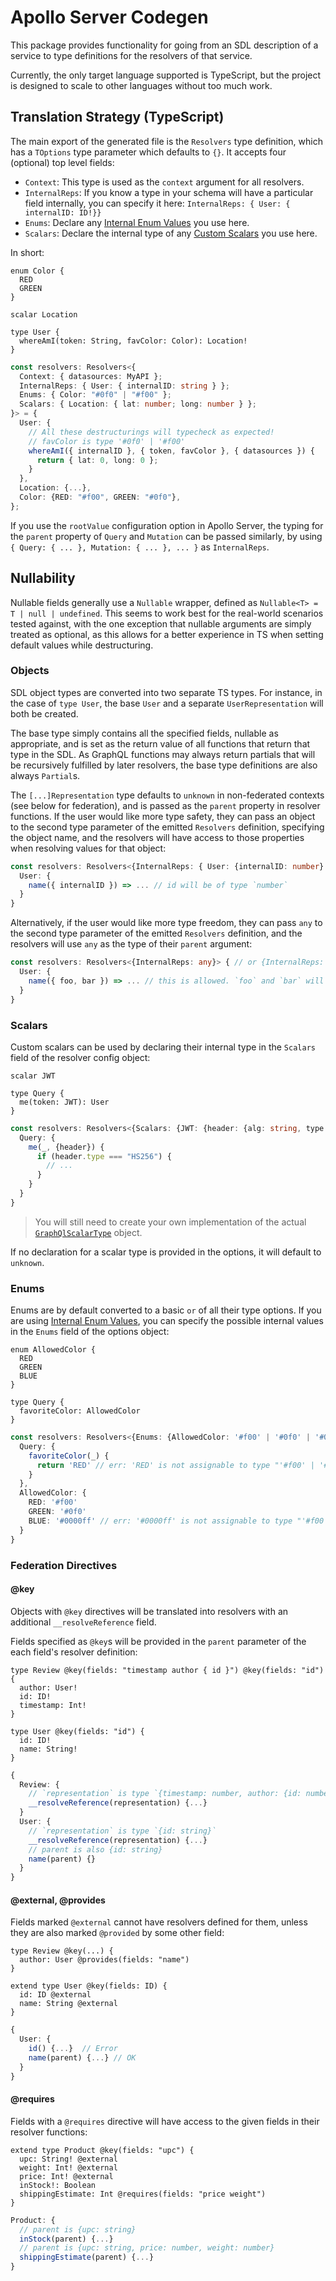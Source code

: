 # Apollo Server Codegen

This package provides functionality for going from an SDL description of a service to type definitions for the resolvers of that service.

Currently, the only target language supported is TypeScript, but the project is designed to scale to other languages without too much work.

## Translation Strategy (TypeScript)

The main export of the generated file is the `Resolvers` type definition, which has a `TOptions` type parameter which defaults to `{}`. It accepts four (optional) top level fields:

- `Context`: This type is used as the `context` argument for all resolvers.
- `InternalReps`: If you know a type in your schema will have a particular field internally, you can specify it here: `InternalReps: { User: { internalID: ID!}}`
- `Enums`: Declare any [Internal Enum Values](https://www.apollographql.com/docs/graphql-tools/scalars/#internal-values) you use here.
- `Scalars`: Declare the internal type of any [Custom Scalars](https://www.apollographql.com/docs/graphql-tools/scalars/#custom-scalars) you use here.

In short:

```gql
enum Color {
  RED
  GREEN
}

scalar Location

type User {
  whereAmI(token: String, favColor: Color): Location!
}
```

```ts
const resolvers: Resolvers<{
  Context: { datasources: MyAPI };
  InternalReps: { User: { internalID: string } };
  Enums: { Color: "#0f0" | "#f00" };
  Scalars: { Location: { lat: number; long: number } };
}> = {
  User: {
    // All these destructurings will typecheck as expected!
    // favColor is type '#0f0' | '#f00'
    whereAmI({ internalID }, { token, favColor }, { datasources }) {
      return { lat: 0, long: 0 };
    }
  },
  Location: {...},
  Color: {RED: "#f00", GREEN: "#0f0"},
};
```

If you use the `rootValue` configuration option in Apollo Server, the typing for the `parent` property of `Query` and `Mutation` can be passed similarly, by using `{ Query: { ... }, Mutation: { ... }, ... }` as `InternalReps`.

## Nullability

Nullable fields generally use a `Nullable` wrapper, defined as `Nullable<T> = T | null | undefined`. This seems to work best for the real-world scenarios tested against, with the one exception that nullable arguments are simply treated as optional, as this allows for a better experience in TS when setting default values while destructuring.

### Objects

SDL object types are converted into two separate TS types. For instance, in the case of `type User`, the base `User` and a separate `UserRepresentation` will both be created.

The base type simply contains all the specified fields, nullable as appropriate, and is set as the return value of all functions that return that type in the SDL. As GraphQL functions may always return partials that will be recursively fulfilled by later resolvers, the base type definitions are also always `Partial`s.

The `[...]Representation` type defaults to `unknown` in non-federated contexts (see below for federation), and is passed as the `parent` property in resolver functions. If the user would like more type safety, they can pass an object to the second type parameter of the emitted `Resolvers` definition, specifying the object name, and the resolvers will have access to those properties when resolving values for that object:

```ts
const resolvers: Resolvers<{InternalReps: { User: {internalID: number} }}> {
  User: {
    name({ internalID }) => ... // id will be of type `number`
  }
}
```

Alternatively, if the user would like more type freedom, they can pass `any` to the second type parameter of the emitted `Resolvers` definition, and the resolvers will use `any` as the type of their `parent` argument:

```ts
const resolvers: Resolvers<{InternalReps: any}> { // or {InternalReps: {User: any}}
  User: {
    name({ foo, bar }) => ... // this is allowed. `foo` and `bar` will be type `any`.
  }
}
```

### Scalars

Custom scalars can be used by declaring their internal type in the `Scalars` field of the resolver config object:

```gql
scalar JWT

type Query {
  me(token: JWT): User
}
```

```ts
const resolvers: Resolvers<{Scalars: {JWT: {header: {alg: string, type: string}}}> = {
  Query: {
    me(_, {header}) {
      if (header.type === "HS256") {
        // ...
      }
    }
  }
}
```

> You will still need to create your own implementation of the actual [`GraphQlScalarType`](https://graphql.org/graphql-js/type/#graphqlscalartype) object.

If no declaration for a scalar type is provided in the options, it will default to `unknown`.

### Enums

Enums are by default converted to a basic `or` of all their type options. If you are using [Internal Enum Values](), you can specify the possible internal values in the `Enums` field of the options object:

```gql
enum AllowedColor {
  RED
  GREEN
  BLUE
}

type Query {
  favoriteColor: AllowedColor
}
```

```ts
const resolvers: Resolvers<{Enums: {AllowedColor: '#f00' | '#0f0' | '#00f'}> = {
  Query: {
    favoriteColor(_) {
      return 'RED' // err: 'RED' is not assignable to type "'#f00' | '#0f0' | '#00f'"
    }
  },
  AllowedColor: {
    RED: '#f00'
    GREEN: '#0f0'
    BLUE: '#0000ff' // err: '#0000ff' is not assignable to type "'#f00' | '#0f0' | '#00f'"
  }
}
```

### Federation Directives

#### @key

Objects with `@key` directives will be translated into resolvers with an additional `__resolveReference` field.

Fields specified as `@key`s will be provided in the `parent` parameter of the each field's resolver definition:

```gql
type Review @key(fields: "timestamp author { id }") @key(fields: "id") {
  author: User!
  id: ID!
  timestamp: Int!
}

type User @key(fields: "id") {
  id: ID!
  name: String!
}
```

```ts
{
  Review: {
    // `representation` is type `{timestamp: number, author: {id: number}} | {id: string}`
    __resolveReference(representation) {...}
  }
  User: {
    // `representation` is type `{id: string}`
    __resolveReference(representation) {...}
    // parent is also {id: string}
    name(parent) {}
  }
}
```

#### @external, @provides

Fields marked `@external` cannot have resolvers defined for them, unless they are also marked `@provided` by some other field:

```gql
type Review @key(...) {
  author: User @provides(fields: "name")
}

extend type User @key(fields: ID) {
  id: ID @external
  name: String @external
}
```

```ts
{
  User: {
    id() {...}  // Error
    name(parent) {...} // OK
  }
}
```

#### @requires

Fields with a `@requires` directive will have access to the given fields in their resolver functions:

```gql
extend type Product @key(fields: "upc") {
  upc: String! @external
  weight: Int! @external
  price: Int! @external
  inStock!: Boolean
  shippingEstimate: Int @requires(fields: "price weight")
}
```

```ts
Product: {
  // parent is {upc: string}
  inStock(parent) {...}
  // parent is {upc: string, price: number, weight: number}
  shippingEstimate(parent) {...}
}
```

